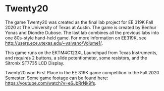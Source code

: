 # Twenty20

The game Twenty20 was created as the final lab project for EE 319K Fall 2020 at The University of Texas at Austin. The game is created by Benhur Yonas and Diondre Dubose.
The last lab combines all the previous labs into one 80s-style hand-held game. For more information on EE319K, see http://users.ece.utexas.edu/~valvano/Volume1/. 

This game runs on the EKTM4C123XL Launchpad from Texas Instruments, and requires 2 buttons, a slide potentiometer, some resistors, and the Sitronix ST7735 LCD Display.

Twenty20 won First Place in the EE 319K game competition in the Fall 2020 Semester. Some game footage can be found here: https://youtube.com/watch?v=e6JbRrNk9fs.
